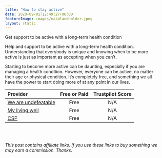 ```yaml
---
title: "How to stay active"
date: 2020-09-01T12:49:27+06:00
featureImage: images/ma/placeholder.jpeg
layout: static
---
```


Get support to be active with a long-term health condition

Help and support to be active with a long-term health condition. Understanding that everybody is unique and knowing when to be more active is just as important as accepting when you can’t.

Starting to become more active can be daunting, especially if you are managing a health condition. However, everyone can be active, no matter their age or physical condition. It’s completely free, and something we all have the power to start doing more of at any point in our lives.

| Provider      | Free or Paid  |  Trustpilot Score  |
| :-----------          | :--------------:      |  :--------------:         |
| [We are undefeatable](https://weareundefeatable.co.uk/ways-to-move) | Free | N/A
| [My living well](https://mylivingwell.co.uk/physical-activity/exercising-with-long-term-health-conditions) | Free | N/A
| [CSP](https://www.csp.org.uk/public-patient/keeping-active-healthy/love-activity-hate-exercise-campaign/being-active-long-term) | Free | N/A
  

<br/><br/>

*This post contains affiliate links. If you use these links to buy something we may
earn a commission. Thanks.*






